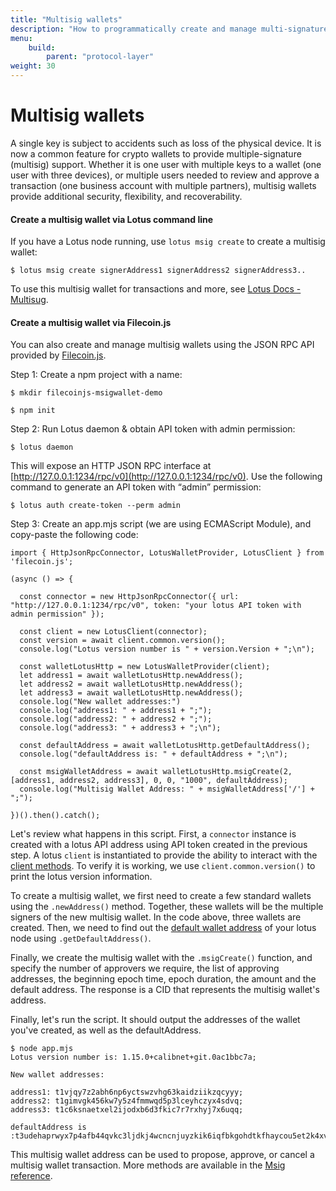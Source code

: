 ```yaml
---
title: "Multisig wallets"
description: "How to programmatically create and manage multi-signature (multisig) wallets on Filecoin"
menu:
    build:
        parent: "protocol-layer"
weight: 30
---
```


# Multisig wallets

A single key is subject to accidents such as loss of the physical device. It is now a common feature for crypto wallets to provide multiple-signature (multisig) support. Whether it is one user with multiple keys to a wallet (one user with three devices), or multiple users needed to review and approve a transaction (one business account with multiple partners), multisig wallets provide additional security, flexibility, and recoverability.

#### Create a multisig wallet via Lotus command line

If you have a Lotus node running, use `lotus msig create` to create a multisig wallet:

```
$ lotus msig create signerAddress1 signerAddress2 signerAddress3..
```

To use this multisig wallet for transactions and more, see [Lotus Docs - Multisug](https://lotus.filecoin.io/lotus/manage/multisig/). 

#### Create a multisig wallet via Filecoin.js

You can also create and manage multisig wallets using the JSON RPC API provided by [Filecoin.js](https://filecoin-shipyard.github.io/filecoin.js/). 

Step 1: Create a npm project with a name:

```
$ mkdir filecoinjs-msigwallet-demo
```

```
$ npm init
```

Step 2: Run Lotus daemon & obtain API token with admin permission: 

```
$ lotus daemon
```

This will expose an HTTP JSON RPC interface at [http://127.0.0.1:1234/rpc/v0](http://127.0.0.1:1234/rpc/v0). Use the following command to generate an API token with “admin” permission: 

```
$ lotus auth create-token --perm admin
```

Step 3: Create an app.mjs script (we are using ECMAScript Module), and copy-paste the following code: 

```
import { HttpJsonRpcConnector, LotusWalletProvider, LotusClient } from 'filecoin.js';

(async () => {

  const connector = new HttpJsonRpcConnector({ url: "http://127.0.0.1:1234/rpc/v0", token: "your lotus API token with admin permission" });

  const client = new LotusClient(connector);
  const version = await client.common.version();
  console.log("Lotus version number is " + version.Version + ";\n");

  const walletLotusHttp = new LotusWalletProvider(client);
  let address1 = await walletLotusHttp.newAddress();
  let address2 = await walletLotusHttp.newAddress();
  let address3 = await walletLotusHttp.newAddress();
  console.log("New wallet addresses:")
  console.log("address1: " + address1 + ";");
  console.log("address2: " + address2 + ";");
  console.log("address3: " + address3 + ";\n");

  const defaultAddress = await walletLotusHttp.getDefaultAddress();
  console.log("defaultAddress is: " + defaultAddress + ";\n");

  const msigWalletAddress = await walletLotusHttp.msigCreate(2, [address1, address2, address3], 0, 0, "1000", defaultAddress);
  console.log("Multisig Wallet Address: " + msigWalletAddress['/'] + ";");

})().then().catch();
```

Let's review what happens in this script. First, a `connector` instance is created with a lotus API address using API token created in the previous step. A lotus `client` is instantiated to provide the ability to interact with the [client methods](https://lotus.filecoin.io/reference/lotus/client/). To verify it is working, we use `client.common.version()` to print the lotus version information. 

To create a multisig wallet, we first need to create a few standard wallets using the `.newAddress()` method. Together, these wallets will be the multiple signers of the new multisig wallet. In the code above, three wallets are created. Then, we need to find out the [default wallet address](https://lotus.filecoin.io/lotus/manage/manage-fil/#listing-addresses) of your lotus node using `.getDefaultAddress()`.

Finally, we create the multisig wallet with the `.msigCreate()` function, and specify the number of approvers we require, the list of approving addresses, the beginning epoch time, epoch duration, the amount and the default address. The response is a CID that represents the multisig wallet's address. 

Finally, let's run the script. It should output the addresses of the wallet you've created, as well as the defaultAddress.

```
$ node app.mjs
Lotus version number is: 1.15.0+calibnet+git.0ac1bbc7a;

New wallet addresses: 

address1: t1vjqy7z2abh6np6yctswzvhg63kaidziikzqcyyy;
address2: t1gimvgk456kw7y5z4fmmwqd5p3lceyhczyx4sdvq;
address3: t1c6ksnaetxel2ijodxb6d3fkic7r7rxhyj7x6uqq;

defaultAddress is :t3udehaprwyx7p4afb44qvkc3ljdkj4wcncnjuyzkik6iqfbkgohdtkfhaycou5et2k4xvtqpxqfizw3mqmu3q;
```

This multisig wallet address can be used to propose, approve, or cancel a multisig wallet transaction. More methods are available in the [Msig reference](https://lotus.filecoin.io/reference/lotus/msig/).
